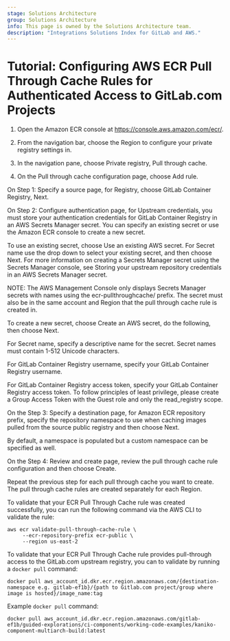 ```yaml
---
stage: Solutions Architecture
group: Solutions Architecture
info: This page is owned by the Solutions Architecture team.
description: "Integrations Solutions Index for GitLab and AWS."
---
```


# Tutorial: Configuring AWS ECR Pull Through Cache Rules for Authenticated Access to GitLab.com Projects

1. Open the Amazon ECR console at <https://console.aws.amazon.com/ecr/>.

1. From the navigation bar, choose the Region to configure your private registry settings in.

1. In the navigation pane, choose Private registry, Pull through cache.

1. On the Pull through cache configuration page, choose Add rule.

On Step 1: Specify a source page, for Registry, choose GitLab Container Registry, Next.

On Step 2: Configure authentication page, for Upstream credentials, you must store your authentication credentials for GitLab Container Registry in an AWS Secrets Manager secret. You can specify an existing secret or use the Amazon ECR console to create a new secret.

To use an existing secret, choose Use an existing AWS secret. For Secret name use the drop down to select your existing secret, and then choose Next. For more information on creating a Secrets Manager secret using the Secrets Manager console, see Storing your upstream repository credentials in an AWS Secrets Manager secret.

NOTE:
The AWS Management Console only displays Secrets Manager secrets with names using the ecr-pullthroughcache/ prefix. The secret must also be in the same account and Region that the pull through cache rule is created in.

To create a new secret, choose Create an AWS secret, do the following, then choose Next.

For Secret name, specify a descriptive name for the secret. Secret names must contain 1-512 Unicode characters.

For GitLab Container Registry username, specify your GitLab Container Registry username.

For GitLab Container Registry access token, specify your GitLab Container Registry access token. To follow principles of least privilege, please create a Group Access Token with the Guest role and only the read_registry scope.

On the Step 3: Specify a destination page, for Amazon ECR repository prefix, specify the repository namespace to use when caching images pulled from the source public registry and then choose Next.

By default, a namespace is populated but a custom namespace can be specified as well.

On the Step 4: Review and create page, review the pull through cache rule configuration and then choose Create.

Repeat the previous step for each pull through cache you want to create. The pull through cache rules are created separately for each Region.

To validate that your ECR Pull Through Cache rule was created successfully, you can run the following command via the AWS CLI to validate the rule:

```shell
aws ecr validate-pull-through-cache-rule \
     --ecr-repository-prefix ecr-public \
     --region us-east-2
```

To validate that your ECR Pull Through Cache rule provides pull-through access to the GitLab.com upstream registry, you can to validate by running a `docker pull` command:

```shell
docker pull aws_account_id.dkr.ecr.region.amazonaws.com/{destination-namespace e.g. gitlab-ef1b}/{path to Gitlab.com project/group where image is hosted}/image_name:tag
```

Example `docker pull` command:

```shell
docker pull aws_account_id.dkr.ecr.region.amazonaws.com/gitlab-ef1b/guided-explorations/ci-components/working-code-examples/kaniko-component-multiarch-build:latest
```
